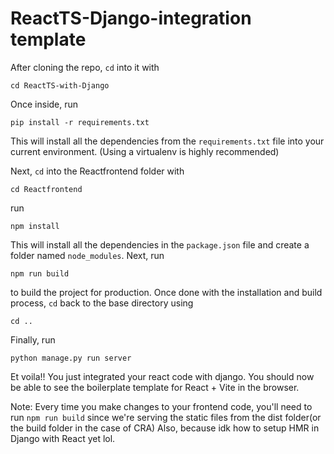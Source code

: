 # ReactTS-Django-integration template

After cloning the repo, `cd` into it with

```
cd ReactTS-with-Django
```

Once inside, run

```
pip install -r requirements.txt
```

This will install all the dependencies from the `requirements.txt` file into your current environment. (Using a virtualenv is highly recommended)

Next, `cd` into the Reactfrontend folder with

```
cd Reactfrontend
```

 run

```
npm install
```

This will install all the dependencies in the `package.json` file and create a folder named `node_modules`.
Next, run

```
npm run build
```

to build the project for production. Once done with the installation and build process, `cd` back to the base directory using

```
cd ..
```

Finally, run

```
python manage.py run server
```

Et voila!! You just integrated your react code with django. You should now be able to see the boilerplate template for React + Vite in the browser.

Note: Every time you make changes to your frontend code, you'll need to run `npm run build` since we're serving the static files from the dist folder(or the build folder in the case of CRA) Also, because idk how to setup HMR in Django with React yet lol.
